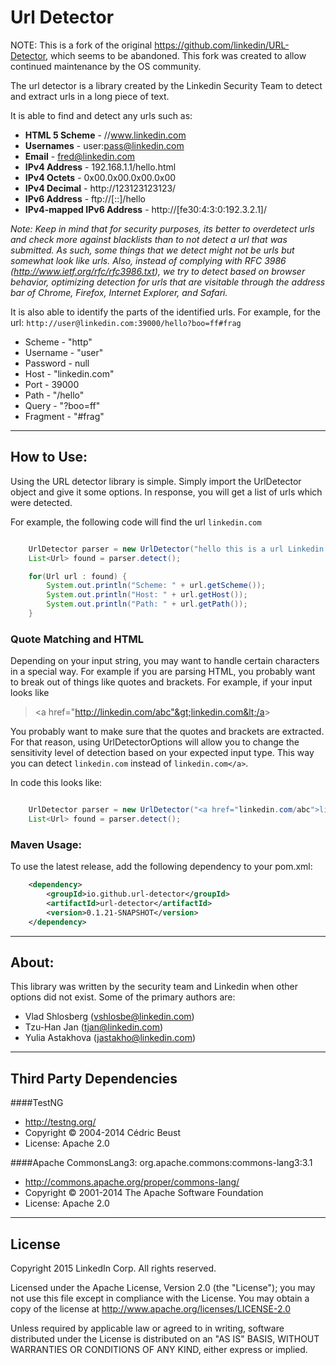 # Url Detector

NOTE: This is a fork of the original https://github.com/linkedin/URL-Detector, which seems to be abandoned.  This fork was created to allow continued maintenance by the OS community.

The url detector is a library created by the Linkedin Security Team to detect and extract urls in a long piece of text.

It is able to find and detect any urls such as:

* __HTML 5 Scheme__   - //www.linkedin.com
* __Usernames__       - user:pass@linkedin.com
* __Email__           - fred@linkedin.com
* __IPv4 Address__    - 192.168.1.1/hello.html
* __IPv4 Octets__     - 0x00.0x00.0x00.0x00
* __IPv4 Decimal__    - http://123123123123/
* __IPv6 Address__    - ftp://[::]/hello
* __IPv4-mapped IPv6 Address__  - http://[fe30:4:3:0:192.3.2.1]/

_Note: Keep in mind that for security purposes, its better to overdetect urls and check more against blacklists than to not detect a url that was submitted. As such, some things that we detect might not be urls but somewhat look like urls. Also, instead of complying with RFC 3986 (http://www.ietf.org/rfc/rfc3986.txt), we try to detect based on browser behavior, optimizing detection for urls that are visitable through the address bar of Chrome, Firefox, Internet Explorer, and Safari._

It is also able to identify the parts of the identified urls. For example, for the url: `http://user@linkedin.com:39000/hello?boo=ff#frag`

* Scheme   - "http"
* Username - "user"
* Password - null
* Host     - "linkedin.com"
* Port     - 39000
* Path     - "/hello"
* Query    - "?boo=ff"
* Fragment - "#frag"

---
## How to Use:

Using the URL detector library is simple. Simply import the UrlDetector object and give it some options. In response, you will get a list of urls which were detected.

For example, the following code will find the url `linkedin.com`

```java

    UrlDetector parser = new UrlDetector("hello this is a url Linkedin.com", UrlDetectorOptions.Default);
    List<Url> found = parser.detect();

    for(Url url : found) {
        System.out.println("Scheme: " + url.getScheme());
        System.out.println("Host: " + url.getHost());
        System.out.println("Path: " + url.getPath());
    }
```

### Quote Matching and HTML
Depending on your input string, you may want to handle certain characters in a special way. For example if you are
parsing HTML, you probably want to break out of things like quotes and brackets. For example, if your input looks like

> &lt;a href="http://linkedin.com/abc"&gt;linkedin.com&lt;/a&gt;

You probably want to make sure that the quotes and brackets are extracted. For that reason, using UrlDetectorOptions
will allow you to change the sensitivity level of detection based on your expected input type. This way you can detect
`linkedin.com` instead of `linkedin.com</a>`.

In code this looks like:

```java

    UrlDetector parser = new UrlDetector("<a href="linkedin.com/abc">linkedin.com</a>", UrlDetectorOptions.HTML);
    List<Url> found = parser.detect();

```

### Maven Usage:

To use the latest release, add the following dependency to your pom.xml:

```xml
    <dependency>
        <groupId>io.github.url-detector</groupId>
        <artifactId>url-detector</artifactId>
        <version>0.1.21-SNAPSHOT</version>
    </dependency>
```

---
## About:

This library was written by the security team and Linkedin when other options did not exist. Some of the primary authors are:

* Vlad Shlosberg (vshlosbe@linkedin.com)
* Tzu-Han Jan (tjan@linkedin.com)
* Yulia Astakhova (jastakho@linkedin.com)

---
## Third Party Dependencies

####TestNG
* http://testng.org/
* Copyright © 2004-2014 Cédric Beust
* License: Apache 2.0

####Apache CommonsLang3: org.apache.commons:commons-lang3:3.1
* http://commons.apache.org/proper/commons-lang/
* Copyright © 2001-2014 The Apache Software Foundation
* License: Apache 2.0

---
## License

Copyright 2015 LinkedIn Corp. All rights reserved.

Licensed under the Apache License, Version 2.0 (the "License"); you may not use this file except in compliance with the License. You may obtain a copy of the license at http://www.apache.org/licenses/LICENSE-2.0

Unless required by applicable law or agreed to in writing, software distributed under the License is distributed on an "AS IS" BASIS, WITHOUT WARRANTIES OR CONDITIONS OF ANY KIND, either express or implied.

